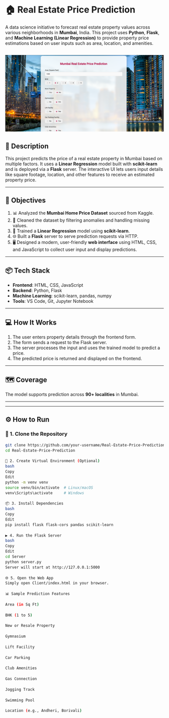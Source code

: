 # 🏠 Real Estate Price Prediction

A data science initiative to forecast real estate property values across various neighborhoods in **Mumbai**, India. This project uses **Python**, **Flask**, and **Machine Learning (Linear Regression)** to provide property price estimations based on user inputs such as area, location, and amenities.

![screenshot](./assets/ui.png)
---

## 📘 Description

This project predicts the price of a real estate property in Mumbai based on multiple factors. It uses a **Linear Regression** model built with **scikit-learn** and is deployed via a **Flask** server. The interactive UI lets users input details like square footage, location, and other features to receive an estimated property price.

---

## 🎯 Objectives

1. 📊 Analyzed the **Mumbai Home Price Dataset** sourced from Kaggle.
2. 🧹 Cleaned the dataset by filtering anomalies and handling missing values.
3. 🤖 Trained a **Linear Regression** model using **scikit-learn**.
4. 🌐 Built a **Flask** server to serve prediction requests via HTTP.
5. 🖥️ Designed a modern, user-friendly **web interface** using HTML, CSS, and JavaScript to collect user input and display predictions.

---

## 📦 Tech Stack

- **Frontend**: HTML, CSS, JavaScript  
- **Backend**: Python, Flask  
- **Machine Learning**: scikit-learn, pandas, numpy  
- **Tools**: VS Code, Git, Jupyter Notebook

---

## 💻 How It Works

1. The user enters property details through the frontend form.
2. The form sends a request to the Flask server.
3. The server processes the input and uses the trained model to predict a price.
4. The predicted price is returned and displayed on the frontend.

---

## 🗺️ Coverage

The model supports prediction across **90+ localities** in Mumbai.

---


---

## ⚙️ How to Run

### 🔧 1. Clone the Repository

```bash
git clone https://github.com/your-username/Real-Estate-Price-Prediction.git
cd Real-Estate-Price-Prediction

🐍 2. Create Virtual Environment (Optional)
bash
Copy
Edit
python -m venv venv
source venv/bin/activate  # Linux/macOS
venv\Scripts\activate     # Windows

📦 3. Install Dependencies
bash
Copy
Edit
pip install flask flask-cors pandas scikit-learn

▶️ 4. Run the Flask Server
bash
Copy
Edit
cd Server
python server.py
Server will start at http://127.0.0.1:5000

🌐 5. Open the Web App
Simply open Client/index.html in your browser.

📊 Sample Prediction Features

Area (in Sq Ft)

BHK (1 to 5)

New or Resale Property

Gymnasium

Lift Facility

Car Parking

Club Amenities

Gas Connection

Jogging Track

Swimming Pool

Location (e.g., Andheri, Borivali)

